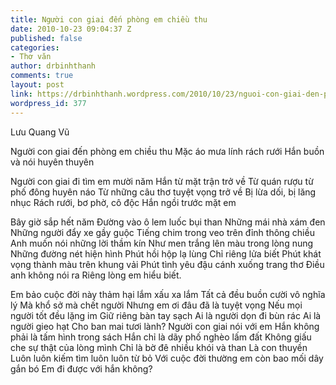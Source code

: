 ```yaml
---
title: Người con giai đến phòng em chiều thu
date: 2010-10-23 09:04:37 Z
published: false
categories:
- Thơ văn
author: drbinhthanh
comments: true
layout: post
link: https://drbinhthanh.wordpress.com/2010/10/23/nguoi-con-giai-den-phong-em-chieu-thu/
wordpress_id: 377
---
```


Lưu Quang Vũ


Người con giai đến phòng em chiều thu
Mặc áo mưa lính rách rưới
Hắn buồn và nói huyên thuyên

Người con giai đi tìm em mười năm
Hắn từ mặt trận trở về
Từ quán rượu từ phố đông huyên náo
Từ những câu thơ tuyệt vọng trở về
Bị lừa dối, bị lăng nhục
Rách rưới, bơ phờ, cô độc
Hắn ngồi trước mặt em

Bây giờ sắp hết năm
Đường vào ô lem luốc bụi than
Những mái nhà xám đen
Những người đẩy xe gầy guộc
Tiếng chim trong veo trên đỉnh thông chiều
Anh muốn nói những lời thầm kín
Như men trắng lên màu trong lòng nung
Những đường nét hiện hình
Phút hồi hộp lạ lùng
Chỉ riêng lửa biết
Phút khát vọng thành màu trên khung vải
Phút tình yêu đậu cánh xuống trang thơ
Điều anh không nói ra
Riêng lòng em hiểu biết.

Em bảo cuộc đời này thảm hại lắm xấu xa lắm
Tất cả đều buồn cười vô nghĩa lý
Mà khổ sở mà chết người
Nhưng em ơi đâu đã là tuyệt vọng
Nếu mọi người tốt đều lặng im
Giữ riêng bàn tay sạch
Ai là người dọn đi bùn rác
Ai là người gieo hạt
Cho ban mai tươi lành?
Người con giai nói với em
Hắn không phải là tấm hình trong sách
Hắn chỉ là dãy phố nghèo lấm đất
Không giấu che sự thật của lòng mình
Chỉ là bờ đê nhiều khói và than
Là con thuyền
Luôn luôn kiếm tìm luôn luôn từ bỏ
Với cuộc đời thường em còn bao mối dây gắn bó
Em đi được với hắn không?
